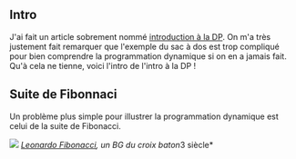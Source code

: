 ## Intro

J'ai fait un article sobrement nommé [introduction à la DP](http://vulgairedev.fr/blog/article/intro_dp). On m'a très justement fait
remarquer que l'exemple du sac à dos est trop compliqué pour bien comprendre la programmation dynamique si on en a jamais fait.
Qu'à cela ne tienne, voici l'intro de l'intro à la DP !

## Suite de Fibonnaci
Un problème plus simple pour illustrer la programmation dynamique est celui de la suite de Fibonacci.

![](https://upload.wikimedia.org/wikipedia/commons/3/35/Fibonacci2.jpg)
*[Leonardo Fibonacci](https://fr.wikipedia.org/wiki/Leonardo_Fibonacci), un BG du croix baton*3 siècle*
